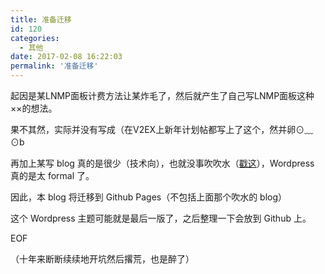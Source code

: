 ```yaml
---
title: 准备迁移
id: 120
categories:
  - 其他
date: 2017-02-08 16:22:03
permalink: '准备迁移'
---
```


起因是某LNMP面板计费方法让某炸毛了，然后就产生了自己写LNMP面板这种××的想法。

果不其然，实际并没有写成（在V2EX上新年计划帖都写上了这个，然并卵⊙﹏⊙b

再加上某写 blog 真的是很少（技术向），也就没事吹吹水（[戳这](https://tmd.xpc.im)），Wordpress 真的是太 formal 了。

因此，本 blog 将迁移到 Github Pages（不包括上面那个吹水的 blog）

这个 Wordpress 主题可能就是最后一版了，之后整理一下会放到 Github 上。

EOF

（十年来断断续续地开坑然后撂荒，也是醉了）

<!--more-->
